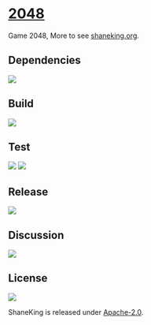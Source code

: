 # [2048][]
Game 2048, More to see [shaneking.org][].

## Dependencies
[![][versioneye img]][versioneye]

## Build
[![][travis img]][travis]

## Test
[![][codecov img]][codecov]
[![][codacy img]][codacy]

## Release
[![][mavenbadge img]][mavenbadge]

## Discussion
[![][gitter img]][gitter]

## License
[![][license img]][license]

ShaneKing is released under [Apache-2.0][].


[2048]: https://github.com/ShaneKing/org.shaneking.g2048
[shaneking.org]: http://shaneking.org/

[versioneye]:https://www.versioneye.com/user/projects/5a768e360fb24f02987fd91e
[versioneye img]:https://www.versioneye.com/user/projects/5a768e360fb24f02987fd91e/badge.svg

[travis]:https://travis-ci.org/ShaneKing/org.shaneking.g2048
[travis img]:https://secure.travis-ci.org/ShaneKing/org.shaneking.g2048.png

[codecov]:https://codecov.io/gh/ShaneKing/org.shaneking.g2048/branch/mirror
[codecov img]:https://codecov.io/github/ShaneKing/org.shaneking.g2048/coverage.svg?branch=mirror
[codacy]:https://www.codacy.com/app/ShaneKing/org-shaneking-g2048
[codacy img]:https://api.codacy.com/project/badge/Grade/f51ab5d62ea04e3eac72fe998e890528
[saucelabs]:https://saucelabs.com/u/ShaneKing
[saucelabs img]:https://saucelabs.com/browser-matrix/ShaneKing.svg

[mavenbadge]:http://search.maven.org/#search%7Cga%7C1%7Cg%3A%22org.shaneking%22%20AND%20a%3A%22org.shaneking.g2048%22
[mavenbadge img]:https://maven-badges.herokuapp.com/maven-central/org.shaneking/org.shaneking.g2048/badge.svg

[gitter]:https://gitter.im/ShaneKing/org.shaneking.g2048?utm_source=badge&utm_medium=badge&utm_campaign=pr-badge
[gitter img]:https://badges.gitter.im/Join%20Chat.svg

[Apache-2.0]: https://opensource.org/licenses/Apache-2.0
[license]:LICENSE
[license img]:https://img.shields.io/badge/License-Apache--2.0-blue.svg

